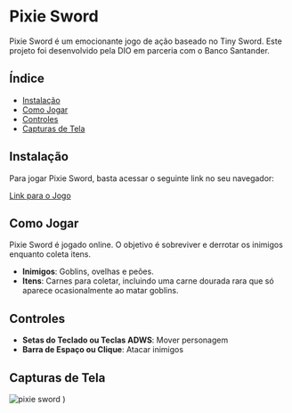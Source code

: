 # Pixie Sword

Pixie Sword é um emocionante jogo de ação baseado no Tiny Sword. Este projeto foi desenvolvido pela DIO em parceria com o Banco Santander.

## Índice

- [Instalação](#instalação)
- [Como Jogar](#como-jogar)
- [Controles](#controles)
- [Capturas de Tela](#capturas-de-tela)

## Instalação

Para jogar Pixie Sword, basta acessar o seguinte link no seu navegador:

[Link para o Jogo](https://rutthynhaa.itch.io/pixie-sword)

## Como Jogar

Pixie Sword é jogado online. O objetivo é sobreviver e derrotar os inimigos enquanto coleta itens.

- **Inimigos**: Goblins, ovelhas e peões.
- **Itens**: Carnes para coletar, incluindo uma carne dourada rara que só aparece ocasionalmente ao matar goblins.

## Controles

- **Setas do Teclado ou Teclas ADWS**: Mover personagem
- **Barra de Espaço ou Clique**: Atacar inimigos

## Capturas de Tela



![pixie sword](https://github.com/user-attachments/assets/c8df3e51-0ec4-489a-9683-f6ecfd4b6a93)
)


